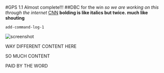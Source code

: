 #GPS 1.1 Almost complete!!!
##DBC for the win
*so we are working on this through the internet*
[CNN](http://www.cnn.com)
**bolding is like italics but twice. much like shouting**

```add-command-log-1```


![screenshot](http://imgur.com/re26PjL)

WAY DIFFERENT CONTENT HERE 


SO MUCH CONTENT

PAID BY THE WORD
